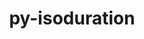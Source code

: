 ---
title: "py-isoduration"
layout: cache
categories: [package, develop]
meta: {"versions": ["20.11.0"], "compilers": ["gcc@=11.1.0"], "oss": ["ubuntu20.04"], "platforms": ["linux"], "targets": ["ppc64le", "x86_64_v3"], "stacks": ["data-vis-sdk", "e4s", "e4s-power", "root"], "num_specs": 12, "num_specs_by_stack": {"e4s-power": 6, "root": 12, "e4s": 4, "data-vis-sdk": 2}}
spec_details: [{"hash": "m6s6efrbeymgouyjtxbljyw2562fhnsu", "compiler": "gcc@=11.1.0", "versions": ["20.11.0"], "os": "ubuntu20.04", "platform": "linux", "target": "ppc64le", "variants": ["build_system=python_pip"], "stacks": ["e4s-power", "root"], "size": "-", "tarball": "https://binaries.spack.io/develop/build_cache/linux-ubuntu20.04-ppc64le/gcc-11.1.0/py-isoduration-20.11.0/linux-ubuntu20.04-ppc64le-gcc-11.1.0-py-isoduration-20.11.0-m6s6efrbeymgouyjtxbljyw2562fhnsu.spack"}, {"hash": "hmx6zjbeetkkprdhayx65ela656gqi6a", "compiler": "gcc@=11.1.0", "versions": ["20.11.0"], "os": "ubuntu20.04", "platform": "linux", "target": "ppc64le", "variants": ["build_system=python_pip"], "stacks": ["e4s-power", "root"], "size": "-", "tarball": "https://binaries.spack.io/develop/build_cache/linux-ubuntu20.04-ppc64le/gcc-11.1.0/py-isoduration-20.11.0/linux-ubuntu20.04-ppc64le-gcc-11.1.0-py-isoduration-20.11.0-hmx6zjbeetkkprdhayx65ela656gqi6a.spack"}, {"hash": "t4ssefqhovjkc2n4bt25yddziuz7csat", "compiler": "gcc@=11.1.0", "versions": ["20.11.0"], "os": "ubuntu20.04", "platform": "linux", "target": "ppc64le", "variants": ["build_system=python_pip"], "stacks": ["e4s-power", "root"], "size": "-", "tarball": "https://binaries.spack.io/develop/build_cache/linux-ubuntu20.04-ppc64le/gcc-11.1.0/py-isoduration-20.11.0/linux-ubuntu20.04-ppc64le-gcc-11.1.0-py-isoduration-20.11.0-t4ssefqhovjkc2n4bt25yddziuz7csat.spack"}, {"hash": "kb3u2esfvy6dniyltqf4jyr42ngcddxe", "compiler": "gcc@=11.1.0", "versions": ["20.11.0"], "os": "ubuntu20.04", "platform": "linux", "target": "ppc64le", "variants": ["build_system=python_pip"], "stacks": ["e4s-power", "root"], "size": "-", "tarball": "https://binaries.spack.io/develop/build_cache/linux-ubuntu20.04-ppc64le/gcc-11.1.0/py-isoduration-20.11.0/linux-ubuntu20.04-ppc64le-gcc-11.1.0-py-isoduration-20.11.0-kb3u2esfvy6dniyltqf4jyr42ngcddxe.spack"}, {"hash": "hnabj7lvzshlsk7up3iraug2obqlinv4", "compiler": "gcc@=11.1.0", "versions": ["20.11.0"], "os": "ubuntu20.04", "platform": "linux", "target": "ppc64le", "variants": ["build_system=python_pip"], "stacks": ["e4s-power", "root"], "size": "-", "tarball": "https://binaries.spack.io/develop/build_cache/linux-ubuntu20.04-ppc64le/gcc-11.1.0/py-isoduration-20.11.0/linux-ubuntu20.04-ppc64le-gcc-11.1.0-py-isoduration-20.11.0-hnabj7lvzshlsk7up3iraug2obqlinv4.spack"}, {"hash": "z4y7hnxrstr7y7dqzo4gfyr6isudzz2j", "compiler": "gcc@=11.1.0", "versions": ["20.11.0"], "os": "ubuntu20.04", "platform": "linux", "target": "ppc64le", "variants": ["build_system=python_pip"], "stacks": ["e4s-power", "root"], "size": "-", "tarball": "https://binaries.spack.io/develop/build_cache/linux-ubuntu20.04-ppc64le/gcc-11.1.0/py-isoduration-20.11.0/linux-ubuntu20.04-ppc64le-gcc-11.1.0-py-isoduration-20.11.0-z4y7hnxrstr7y7dqzo4gfyr6isudzz2j.spack"}, {"hash": "ugrs4pdeq5adahsvtrc7z6mes3gvobje", "compiler": "gcc@=11.1.0", "versions": ["20.11.0"], "os": "ubuntu20.04", "platform": "linux", "target": "x86_64_v3", "variants": ["build_system=python_pip"], "stacks": ["e4s", "root"], "size": "-", "tarball": "https://binaries.spack.io/develop/build_cache/linux-ubuntu20.04-x86_64_v3/gcc-11.1.0/py-isoduration-20.11.0/linux-ubuntu20.04-x86_64_v3-gcc-11.1.0-py-isoduration-20.11.0-ugrs4pdeq5adahsvtrc7z6mes3gvobje.spack"}, {"hash": "xnopwmzsm4tabgzdv45ymh5buvcdkuqu", "compiler": "gcc@=11.1.0", "versions": ["20.11.0"], "os": "ubuntu20.04", "platform": "linux", "target": "x86_64_v3", "variants": ["build_system=python_pip"], "stacks": ["data-vis-sdk", "root"], "size": "-", "tarball": "https://binaries.spack.io/develop/build_cache/linux-ubuntu20.04-x86_64_v3/gcc-11.1.0/py-isoduration-20.11.0/linux-ubuntu20.04-x86_64_v3-gcc-11.1.0-py-isoduration-20.11.0-xnopwmzsm4tabgzdv45ymh5buvcdkuqu.spack"}, {"hash": "4jh47kbe4rlduk442qkwpkizj556loez", "compiler": "gcc@=11.1.0", "versions": ["20.11.0"], "os": "ubuntu20.04", "platform": "linux", "target": "x86_64_v3", "variants": ["build_system=python_pip"], "stacks": ["data-vis-sdk", "root"], "size": "-", "tarball": "https://binaries.spack.io/develop/build_cache/linux-ubuntu20.04-x86_64_v3/gcc-11.1.0/py-isoduration-20.11.0/linux-ubuntu20.04-x86_64_v3-gcc-11.1.0-py-isoduration-20.11.0-4jh47kbe4rlduk442qkwpkizj556loez.spack"}, {"hash": "ij54rbgp5ht7xw745y4yruz6r2c4wddo", "compiler": "gcc@=11.1.0", "versions": ["20.11.0"], "os": "ubuntu20.04", "platform": "linux", "target": "x86_64_v3", "variants": ["build_system=python_pip"], "stacks": ["e4s", "root"], "size": "-", "tarball": "https://binaries.spack.io/develop/build_cache/linux-ubuntu20.04-x86_64_v3/gcc-11.1.0/py-isoduration-20.11.0/linux-ubuntu20.04-x86_64_v3-gcc-11.1.0-py-isoduration-20.11.0-ij54rbgp5ht7xw745y4yruz6r2c4wddo.spack"}, {"hash": "d6uikrtywtpn2vlrdv3zte3ocy5552t5", "compiler": "gcc@=11.1.0", "versions": ["20.11.0"], "os": "ubuntu20.04", "platform": "linux", "target": "x86_64_v3", "variants": ["build_system=python_pip"], "stacks": ["e4s", "root"], "size": "-", "tarball": "https://binaries.spack.io/develop/build_cache/linux-ubuntu20.04-x86_64_v3/gcc-11.1.0/py-isoduration-20.11.0/linux-ubuntu20.04-x86_64_v3-gcc-11.1.0-py-isoduration-20.11.0-d6uikrtywtpn2vlrdv3zte3ocy5552t5.spack"}, {"hash": "nhkqevi3v2u4ahfb5spjw2lw4gpfx2zw", "compiler": "gcc@=11.1.0", "versions": ["20.11.0"], "os": "ubuntu20.04", "platform": "linux", "target": "x86_64_v3", "variants": ["build_system=python_pip"], "stacks": ["e4s", "root"], "size": "-", "tarball": "https://binaries.spack.io/develop/build_cache/linux-ubuntu20.04-x86_64_v3/gcc-11.1.0/py-isoduration-20.11.0/linux-ubuntu20.04-x86_64_v3-gcc-11.1.0-py-isoduration-20.11.0-nhkqevi3v2u4ahfb5spjw2lw4gpfx2zw.spack"}]
---